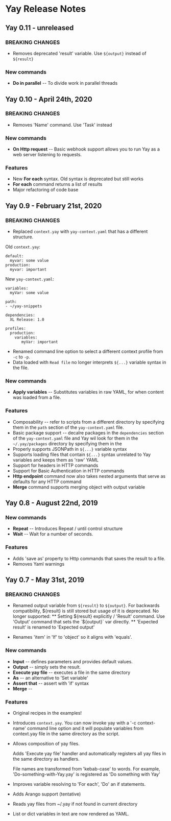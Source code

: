# Yay Release Notes

## Yay 0.11 - unreleased

### BREAKING CHANGES

* Removes deprecated 'result' variable. Use `${output}` instead of `${result}`

### New commands

* **Do in parallel** -- To divide work in parallel threads


## Yay 0.10 - April 24th, 2020

### BREAKING CHANGES
* Removes 'Name' command. Use 'Task' instead

### New commands

* **On Http request** -- Basic webhook support allows you to run Yay as a web server listening to requests.

### Features
* New **For each** syntax. Old syntax is deprecated but still works
* **For each** command returns a list of results
* Major refactoring of code base

## Yay 0.9 - February 21st, 2020

### BREAKING CHANGES
* Replaced `context.yay` with `yay-context.yaml` that has a different structure. 

Old `context.yay`:

    default:
      myvar: some value
    production:
      myvar: important
      
New `yay-context.yaml`:

    variables:
      myVar: some value
    
    path:
    - ~/yay-snippets
    
    dependencies:
      XL Release: 1.0
      
    profiles:
      production:
        variables:
           myVar: important

* Renamed command line option to select a different context profile from `-c` to `-p`.
* Data loaded with `Read file` no longer interprets `${...}` variable syntax in the file. 

### New commands

* **Apply variables** -- Substitutes variables in raw YAML, for when content was loaded from a file.

### Features

* Composability -- refer to scripts from a different directory by specifying them in the `path` section of the `yay-context.yaml` file.
* Basic package support -- decalre packages in the `dependencies` section of the `yay-context.yaml` file and Yay wil look for them in the  `~/.yay/packages` directory by specifying them in the 
* Properly supports JSONPath in `${...}` variable syntax 
* Supports loading files that contain `${...}` syntax unrelated to Yay variables and keeps them as 'raw' YAML
* Support for headers in HTTP commands
* Support for Basic Authentication in HTTP commands
* **Http endpoint** command now also takes nested arguments that serve as defaults for any HTTP command
* **Merge** command supports merging object with output variable


## Yay 0.8 - August 22nd, 2019

### New commands

* **Repeat** -- Introduces Repeat / until control structure
* **Wait** -- Wait for a number of seconds.

### Features

* Adds 'save as' property to Http commands that saves the result to a file.
* Removes Yaml warnings


## Yay 0.7 - May 31st, 2019

### BREAKING CHANGES

* Renamed output variable from `${result}` to `${output}`. For backwards compatibility, ${result} is still stored but usage of it is deprecated. No longer supported:
 ** Setting ${result} explicitly / 'Result' command. Use 'Output' command that sets the `${output}` var directly.
 ** 'Expected result' is renamed to 'Expected output'

* Renames 'item' in 'If' to 'object' so it aligns with 'equals'.

### New commands
* **Input** -- defines parameters and provides default values.
* **Output** -- simply sets the result.
* **Execute yay file** -- executes a file in the same directory
* **As** -- an alternative to 'Set variable' 
* **Assert that** -- assert with 'if' syntax
* **Merge** -- 

### Features

* Original recipes in the examples!

* Introduces `context.yay`. You can now invoke yay with a '-c context-name' command line option and it will populate variables from context.yay file in the same directory as the script.

* Allows composition of yay files.
  
  Adds 'Execute yay file' handler and automatically registers all yay files in the same directory as handlers.
  
  File names are transformed from 'kebab-case' to words. For example, 'Do-something-with-Yay.yay' is registered as 'Do something with Yay'
  
* Improves variable resolving to 'For each', 'Do' an if statements.

* Adds Arango support (tentative)

* Reads yay files from ~/.yay if not found in current directory

* List or dict variables in text are now rendered as YAML.

